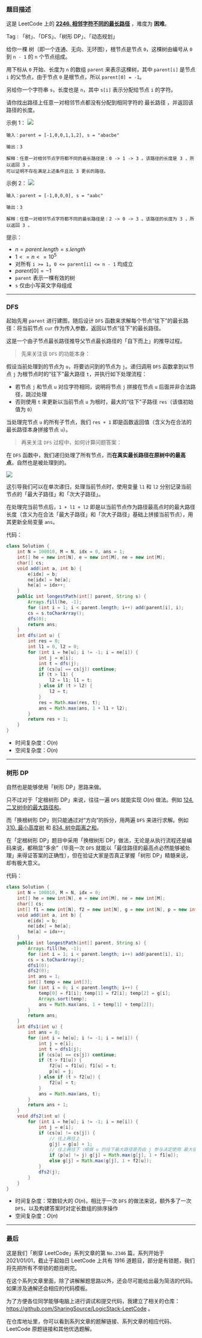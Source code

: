 ### 题目描述

这是 LeetCode 上的 **[2246. 相邻字符不同的最长路径](https://leetcode.cn/problems/longest-path-with-different-adjacent-characters/solutions/2453857/gong-shui-san-xie-shu-xing-dp-ding-gen-d-eh5i/)** ，难度为 **困难**。

Tag : 「树」、「DFS」、「树形 DP」、「动态规划」



给你一棵 树（即一个连通、无向、无环图），根节点是节点 `0`，这棵树由编号从 `0` 到 `n - 1` 的 `n` 个节点组成。

用下标从 `0` 开始、长度为 `n` 的数组 `parent` 来表示这棵树，其中 `parent[i]` 是节点 `i` 的父节点，由于节点 `0` 是根节点，所以 `parent[0] = -1`。

另给你一个字符串 `s`，长度也是 `n`，其中 `s[i]` 表示分配给节点 `i` 的字符。

请你找出路径上任意一对相邻节点都没有分配到相同字符的 最长路径 ，并返回该路径的长度。

示例 1：
![](https://assets.leetcode.com/uploads/2022/03/25/testingdrawio.png)

```
输入：parent = [-1,0,0,1,1,2], s = "abacbe"

输出：3

解释：任意一对相邻节点字符都不同的最长路径是：0 -> 1 -> 3 。该路径的长度是 3 ，所以返回 3 。
可以证明不存在满足上述条件且比 3 更长的路径。 
```

示例 2：
![](https://assets.leetcode.com/uploads/2022/03/25/graph2drawio.png)
```
输入：parent = [-1,0,0,0], s = "aabc"

输出：3

解释：任意一对相邻节点字符都不同的最长路径是：2 -> 0 -> 3 。该路径的长度为 3 ，所以返回 3 。
```

提示：
* $n = parent.length = s.length$
* $1 <= n <= 10^5$
* 对所有 `i >= 1`，`0 <= parent[i] <= n - 1` 均成立
* $parent[0] = -1$
* `parent` 表示一棵有效的树
* `s` 仅由小写英文字母组成

---

### DFS

起始先用 `parent` 进行建图，随后设计 `DFS` 函数来求解每个节点“往下”的最长路径：将当前节点 `cur` 作为传入参数，返回以节点“往下”的最长路径。

这是一个由子节点最长路径推导父节点最长路径的「自下而上」的推导过程。

> 先来关注该 `DFS`  的功能本身：

假设当前处理到的节点为 `u`，将要访问到的节点为 `j`。递归调用 `DFS` 函数拿到以节点 `j` 为根节点时的“往下”最大路径 `t`，并执行如下处理流程：

* 若节点 `j` 和节点 `u` 对应字符相同，说明将节点 `j` 拼接在节点 `u` 后面并非合法路径，跳过处理
* 否则使用 `t` 来更新以当前节点 `u` 为根时，最大的“往下”子路径 `res`（该值初始值为 `0`）

当处理完节点 `u` 的所有子节点，我们 `res + 1` 即是函数返回值（含义为在合法的最长路径本身拼接节点 `u`）。

> 再来关注 `DFS`  过程中，如何计算问题答案：

在 `DFS` 函数中，我们递归处理了所有节点，而**在真实最长路径在原树中的最高点**，自然也是被处理到的。

![](https://pic.leetcode.cn/1695350032-UCsGgf-image.png)

这引导我们可以在单次递归，处理当前节点时，使用变量 `l1` 和 `l2` 分别记录当前节点的「最大子路径」和「次大子路径」。

在处理完当前节点后，`1 + l1 + l2` 即是以当前节点作为路径最高点时的最大路径长度（含义为在合法「最大子路径」和「次大子路径」基础上拼接当前节点），用其更新全局变量 `ans`。

代码：
```Java
class Solution {
    int N = 100010, M = N, idx = 0, ans = 1;
    int[] he = new int[N], e = new int[M], ne = new int[M];
    char[] cs;
    void add(int a, int b) {
        e[idx] = b;
        ne[idx] = he[a];
        he[a] = idx++;
    }
    public int longestPath(int[] parent, String s) {
        Arrays.fill(he, -1);
        for (int i = 1; i < parent.length; i++) add(parent[i], i);
        cs = s.toCharArray();
        dfs(0);
        return ans;
    }
    int dfs(int u) {
        int res = 0;
        int l1 = 0, l2 = 0;
        for (int i = he[u]; i != -1; i = ne[i]) {
            int j = e[i];
            int t = dfs(j);
            if (cs[u] == cs[j]) continue;
            if (t > l1) {
                l2 = l1; l1 = t;
            } else if (t > l2) {
                l2 = t;
            }
            res = Math.max(res, t);
            ans = Math.max(ans, 1 + l1 + l2);
        }
        return res + 1;
    }
}
```
* 时间复杂度：$O(n)$
* 空间复杂度：$O(n)$

---

### 树形 DP

自然也是能够使用「树形 DP」思路来做。

只不过对于「定根树形 DP」来说，往往一遍 `DFS`  就能实现 $O(n)$ 做法。例如 [124. 二叉树中的最大路径和](https://leetcode.cn/problems/binary-tree-maximum-path-sum/solutions/2451624/gong-shui-san-xie-jian-dan-di-gui-shu-xi-nlci/)。

而「换根树形 DP」则只能通过对“方向”的拆分，用两遍 `DFS`  来进行求解。例如 [310. 最小高度树](https://leetcode.cn/problems/minimum-height-trees/solutions/1397905/by-ac_oier-7xio/) 和 [834. 树中距离之和](https://leetcode.cn/problems/sum-of-distances-in-tree/solutions/2449965/gong-shui-san-xie-shu-xing-dp-chang-gui-1v7ud/)。

在「定根树形 DP」题目中采用「换根树形 DP」做法，无论是从执行流程还是编码来说，都稍显“多余”（毕竟一次 `DFS`  就能以「最佳路径的最高点必然能够被处理」来得证答案的正确性），但在验证大家是否真正掌握「树形 DP」精髓来说，却有极大意义。

代码：

```Java
class Solution {
    int N = 100010, M = N, idx = 0;
    int[] he = new int[N], e = new int[M], ne = new int[M];
    char[] cs;
    int[] f1 = new int[N], f2 = new int[N], g = new int[N], p = new int[N];
    void add(int a, int b) {
        e[idx] = b;
        ne[idx] = he[a];
        he[a] = idx++;
    }
    public int longestPath(int[] parent, String s) {
        Arrays.fill(he, -1);
        for (int i = 1; i < parent.length; i++) add(parent[i], i);
        cs = s.toCharArray();
        dfs1(0);
        dfs2(0);
        int ans = 1;
        int[] temp = new int[3];
        for (int i = 0; i < parent.length; i++) {
            temp[0] = f1[i]; temp[1] = f2[i]; temp[2] = g[i];
            Arrays.sort(temp);
            ans = Math.max(ans, 1 + temp[1] + temp[2]);
        }
        return ans;
    }
    int dfs1(int u) {
        int ans = 0;
        for (int i = he[u]; i != -1; i = ne[i]) {
            int j = e[i];
            int t = dfs1(j);
            if (cs[u] == cs[j]) continue;
            if (t > f1[u]) {
                f2[u] = f1[u]; f1[u] = t;
                p[u] = j;
            } else if (t > f2[u]) {
                f2[u] = t;
            }
            ans = Math.max(ans, t);
        }
        return ans + 1;
    }
    void dfs2(int u) {
        for (int i = he[u]; i != -1; i = ne[i]) {
            int j = e[i];
            if (cs[u] != cs[j]) {
                // 往上再往上
                g[j] = g[u] + 1;
                // 往上再往下（根据 u 的往下最大路径是否由 j 参与决定使用 最大值 还是 次大值）
                if (p[u] != j) g[j] = Math.max(g[j], 1 + f1[u]);
                else g[j] = Math.max(g[j], 1 + f2[u]);
            }
            dfs2(j);
        }
    }
}
```
* 时间复杂度：常数较大的 $O(n)$。相比于一次 `DFS`  的做法来说，额外多了一次 `DFS`，以及构建答案时对定长数组的排序操作
* 空间复杂度：$O(n)$

---

### 最后

这是我们「刷穿 LeetCode」系列文章的第 `No.2346` 篇，系列开始于 2021/01/01，截止于起始日 LeetCode 上共有 1916 道题目，部分是有锁题，我们将先把所有不带锁的题目刷完。

在这个系列文章里面，除了讲解解题思路以外，还会尽可能给出最为简洁的代码。如果涉及通解还会相应的代码模板。

为了方便各位同学能够电脑上进行调试和提交代码，我建立了相关的仓库：https://github.com/SharingSource/LogicStack-LeetCode 。

在仓库地址里，你可以看到系列文章的题解链接、系列文章的相应代码、LeetCode 原题链接和其他优选题解。

